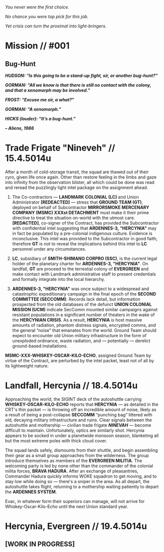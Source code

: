 _You never were the first choice._

_No chance you were top pick for this job._ 

_Yet crisis can turn the proximal into light-bringers._

# Mission // #001
## Bug-Hunt

**_HUDSON: “Is this going to be a stand-up fight, sir, or another bug-hunt?”_**

**_GORMAN: “All we know is that there is still no contact with the colony, and that a xenomorph may be involved.”_**

**_FROST: “Excuse me sir, a what?_”**

**_GORMAN: “A xenomorph.”_**

**_HICKS (louder): “It’s a bug-hunt.”_**

**_– Aliens, 1986_**

# Trade Frigate "Nineveh" // 15.4.5014u

After a month of cold-storage transit, the squad are thawed out of their cyro, given life once again. Other than restore feeling in the limbs and gaze into infinity from the observation blister, all which could be done was read and reread the puzzlingly light intel package on the assignment ahead. 

1. The Co-contractors — **LANDMARK COLONIAL (LC)** and Union Administrator **[REDEACTED]** — stress that **GROUND TEAM (GT)**, deployed on behalf of Subcontractor **MIRRORSMOKE MERCENARY COMPANY (MSMC) XXXst DETACHMENT** must make it their prime directive to treat the situation on-world with the utmost care. **[REDACTED]**, co-signer of the Contract, has provided the Subcontractor with confidential intel suggesting that **ARDENNES-3, “HERCYNIA"** may in fact be populated by a pre-colonial indigenous culture. Evidence is inconclusive. This intel was provided to the Subcontractor in good faith; therefore **GT** is _not_ to reveal the implications behind this intel to **LC** personnel under any circumstances. 

2. **LC**, subsidiary of **SMITH-SHIMANO CORPRO (SSC)**, is the current legal holder of the planetary charter for **ARDENNES-3, "HERCYNIA"**. On landfall, **GT** are proceed to the terrestial colony of **EVERGREEN** and make contact with Landmark administrative staff to present credentials and formally integrate into the local hierarchy.

3. **ARDENNES-3, "HERCYNIA"** was once subject to a widespread and catastrophic expeditionary campaign in the final epoch of the **SECOND COMMITTEE (SECCOMM)**. Records lack detail, but information prospected from the old databases of the defunct **UNION COLONIAL MISSION (UCM)** indicate SecComm mounted similar campaigns against resistant populations in a significant number of theaters in the wake of the **HERCYNIAN CRISIS**. As a result, **HERCYNIA** is host massive amounts of radiation, phantom distress signals, encrypted comms, and the general “noise” that emanates from the world. Ground Team should expect to encounter old Union military infrastructure in the form of unexploded ordinance, waste radiation, and — potentially — derelict ground-based installations.

**MSMC-XXX-WHISKEY-OSCAR-KILO-ECHO**, assigned Ground Team by virtue of the Contract, are perturbed by the intel packet, least not of all by its lightweight nature.  

# Landfall, Hercynia // 18.4.5014u

Approaching the world, the SIGINT deck of the autoshuttle carrying **WHISKEY-OSCAR-KILO-ECHO** reports that **HERCYNIA** — as detailed in the CRT's thin packet — is throwing off an incredible amount of noise, likely as a result of being a post-collapse **SECCOMM** “punching bag” littered with old, decaying military infrastructure and ruins. Clear signals between the autoshuttle and mothership — civilian trade frigate **_NINEVAH_** — become difficult to maintain. Unfortunately, optics are similarly shot. Hercynia appears to be socked in under a planetwide monsoon season, blanketing all but the most extreme poles with thick cloud cover.

The squad lands safely, dismounts from their shuttle, and begin assembling their gear as a small group approaches from the wilderness. The group introduce themselves as members of the **EVERGREEN MILITIA**. The welcoming party is led by none other than the commander of the colonial milita forces, **BRAVA HADURA**. After an exchange of pleasantries, Commander Hadura quickly informs WOKE squadron to get moving, and to stay low while doing so — there's a sniper in the area. As all depart, the autoshuttle takes flight, returning to a mothership waiting patiently to depart the **ARDENNES SYSTEM**. 

Evac, in whatever form their superiors can manage, will not arrive for Whiskey-Oscar-Kilo-Echo until the next Union standard year. 

# Hercynia, Evergreen // 19.4.5014u

## [WORK IN PROGRESS]
